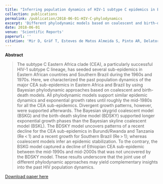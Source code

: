 ```yaml
---
title: "Inferring population dynamics of HIV-1 subtype C epidemics in Eastern Africa and Southern Brazil applying different Bayesian phylodynamics approaches"
collection: publications
permalink: /publication/2018-06-01-HIV-C-phylodynamics
excerpt: 'Different phylodynamic models based on coalescent and birth-death models support similar epidemic dynamics and exponential growth rates until roughly the mid-1980s for all the CEA sub-epidemics in Eastern Africa and Brazil.'
date: 2018-06-01
venue: 'Scientific Reports'
paperurl: ''
citation: 'Mir D, Gräf T, Esteves de Matos Almeida S, Pinto AR, Delatorre E, Bello G. Inferring population dynamics of HIV-1 subtype C epidemics in Eastern Africa and Southern Brazil applying different Bayesian phylodynamics approaches.<i> Sci. Rep.</i> 2018;8(1):8778. '
---
```


**Abstract**

>The subtype C Eastern Africa clade (CEA), a particularly successful HIV-1 subtype C lineage, has seeded several sub-epidemics in Eastern African countries and Southern Brazil during the 1960s and 1970s. Here, we characterized the past population dynamics of the major CEA sub-epidemics in Eastern Africa and Brazil by using Bayesian phylodynamic approaches based on coalescent and birth-death models. All phylodynamic models support similar epidemic dynamics and exponential growth rates until roughly the mid-1980s for all the CEA sub-epidemics. Divergent growth patterns, however, were supported afterwards. The Bayesian skygrid coalescent model (BSKG) and the birth-death skyline model (BDSKY) supported longer exponential growth phases than the Bayesian skyline coalescent model (BSKL). The BDSKY model uncovers patterns of a recent decline for the CEA sub-epidemics in Burundi/Rwanda and Tanzania (Re < 1) and a recent growth for Southern Brazil (Re > 1); whereas coalescent models infer an epidemic stabilization. To the contrary, the BSKG model captured a decline of Ethiopian CEA sub-epidemic between the mid-1990s and mid-2000s that was not uncovered by the BDSKY model. These results underscore that the joint use of different phylodynamic approaches may yield complementary insights into the past HIV population dynamics.

[Download paper here](http://jgv.microbiologyresearch.org/pubmed/content/journal/jgv/10.1099/jgv.0.001080)
